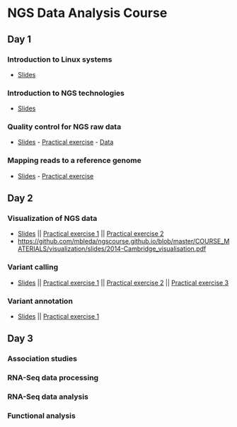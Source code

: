 NGS Data Analysis Course
================================================================================


Day 1
-----

### Introduction to Linux systems
- [Slides](COURSE_MATERIALS/alignment/slides/presentation_mda14.pdf)

### Introduction to NGS technologies
- [Slides](COURSE_MATERIALS/alignment/slides/ngs_introduction_mda14.pdf)

### Quality control for NGS raw data
- [Slides](COURSE_MATERIALS/quality_control/slides/slides.pdf) - [Practical exercise](COURSE_MATERIALS/quality_control/example/example.html) - [Data](COURSE_EXAMPLE_DATA/f000_raw_mirna.fastq)


### Mapping reads to a reference genome
- [Slides](COURSE_MATERIALS/alignment/slides/ngs-read-mapping-imedina-mda14.pdf) - [Practical exercise](http://ngscourse.github.io/COURSE_MATERIALS/alignment/example/example.html)


Day 2
-----

### Visualization of NGS data

- [Slides](COURSE_MATERIALS/visualization/slides/2014-Cambridge_visualisation.pdf) || [Practical exercise 1](COURSE_MATERIALS/visualization/example/010_example.html) || [Practical exercise 2](COURSE_MATERIALS/visualization/example/020_example.html)
- https://github.com/mbleda/ngscourse.github.io/blob/master/COURSE_MATERIALS/visualization/slides/2014-Cambridge_visualisation.pdf


### Variant calling

- [Slides](COURSE_MATERIALS/variant_calling/slides/2014-Cambridge_variant_calling.pdf) || [Practical exercise 1](COURSE_MATERIALS/variant_calling/example/010_example.html) || [Practical exercise 2](COURSE_MATERIALS/variant_calling/example/020_example.html) || [Practical exercise 3](COURSE_MATERIALS/variant_calling/example/030_example.html)

### Variant annotation

- [Slides](COURSE_MATERIALS/variant_annotation/slides/2014-Cambridge_variant_annotation.pdf) || [Practical exercise 1](COURSE_MATERIALS/variant_annotation/example/010_example.html)

Day 3
-----

### Association studies

### RNA-Seq data processing

### RNA-Seq data analysis

### Functional analysis

